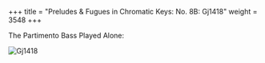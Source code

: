 +++
title = "Preludes & Fugues in Chromatic Keys: No. 8B: Gj1418"
weight = 3548
+++

The Partimento Bass Played Alone:

![Gj1418](/img/44FenBk5.jpg)
